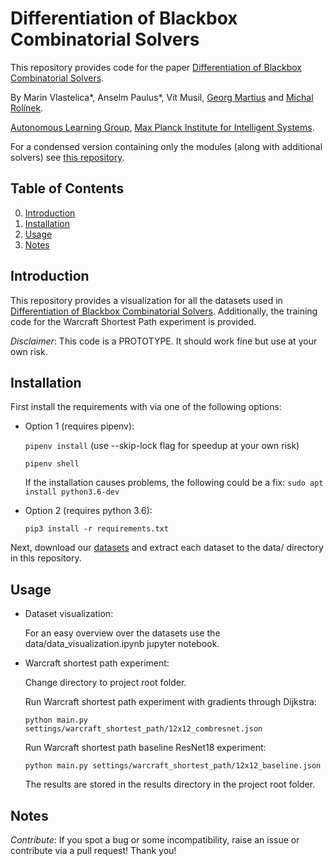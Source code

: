 # Differentiation of Blackbox Combinatorial Solvers

This repository provides code for the paper [Differentiation of Blackbox Combinatorial Solvers](http://arxiv.org/abs/1912.02175).

By Marin Vlastelica*, Anselm Paulus*, Vít Musil, [Georg Martius](http://georg.playfulmachines.com/) and [Michal Rolínek](https://scholar.google.de/citations?user=DVdSTFQAAAAJ&hl=en).

[Autonomous Learning Group](https://al.is.tuebingen.mpg.de/), [Max Planck Institute for Intelligent Systems](https://is.tuebingen.mpg.de/).

For a condensed version containing only the modules (along with additional solvers) see [this repository](https://github.com/martius-lab/blackbox-backprop).

## Table of Contents
0. [Introduction](#introduction)
1. [Installation](#installation)
2. [Usage](#usage)
3. [Notes](#notes)



## Introduction

This repository provides a visualization for all the datasets used in
[Differentiation of Blackbox Combinatorial Solvers](http://arxiv.org/abs/1912.02175).
Additionally, the training code for the Warcraft Shortest Path experiment is provided.

*Disclaimer*: This code is a PROTOTYPE. It should work fine but use at your own risk.

## Installation

First install the requirements with via one of the following options:

- Option 1 (requires pipenv):

  ``pipenv install`` (use --skip-lock flag for speedup at your own risk)
      
  ``pipenv shell``

  If the installation causes problems, the following could be a fix:
  ``sudo apt install python3.6-dev``

- Option 2 (requires python 3.6):

  ``pip3 install -r requirements.txt``
  

Next, download our [datasets](https://edmond.mpdl.mpg.de/imeji/collection/tGU9ok0_m2CVfHI8?q=) and extract each dataset to the data/ directory in this repository.


## Usage

- Dataset visualization:

    For an easy overview over the datasets use the data/data_visualization.ipynb jupyter notebook.

- Warcraft shortest path experiment: 
    
    Change directory to project root folder.
    
    Run Warcraft shortest path experiment with gradients through Dijkstra:
    
    ``python main.py settings/warcraft_shortest_path/12x12_combresnet.json``
    
    Run Warcraft shortest path baseline ResNet18 experiment:
    
    ``python main.py settings/warcraft_shortest_path/12x12_baseline.json``
    
    The results are stored in the results directory in the project root folder.


## Notes

*Contribute*: If you spot a bug or some incompatibility, raise an issue or contribute via a pull request! Thank you!
